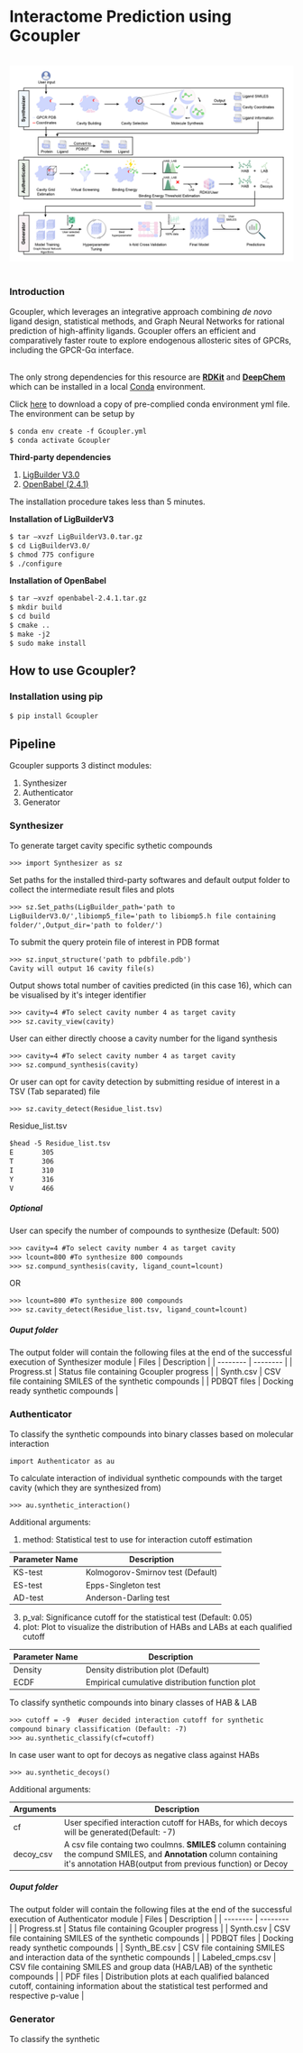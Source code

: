 # Interactome Prediction using Gcoupler
 <br>
<div align="center">
<img src="Images/Overview.png"></div>
<br>

### Introduction

Gcoupler, which leverages an integrative approach combining _de novo_ ligand design, statistical methods, and Graph Neural Networks for rational prediction of high-affinity ligands. Gcoupler offers an efficient and comparatively faster route to explore endogenous allosteric sites of GPCRs, including the GPCR-Gα interface. <br/><br/>


The only strong dependencies for this resource are [**RDKit**](https://www.rdkit.org/) and [**DeepChem**](https://github.com/deepchem/deepchem) which can be installed in a local [Conda](https://conda.io/) environment.


Click [here]() to download a copy of pre-complied conda environment yml file. The environment can be setup by 
```
$ conda env create -f Gcoupler.yml
$ conda activate Gcoupler
```

**Third-party dependencies**
1. [LigBuilder V3.0]()
2. [OpenBabel (2.4.1)]()

The installation procedure takes less than 5 minutes.

**Installation of LigBuilderV3**
```
$ tar –xvzf LigBuilderV3.0.tar.gz
$ cd LigBuilderV3.0/
$ chmod 775 configure
$ ./configure
```
**Installation of OpenBabel**
```
$ tar –xvzf openbabel-2.4.1.tar.gz
$ mkdir build
$ cd build
$ cmake ..
$ make -j2
$ sudo make install
```

## How to use Gcoupler?


### Installation using pip 
```
$ pip install Gcoupler
```

## Pipeline
Gcoupler supports 3 distinct modules:<br/>
1. Synthesizer
2. Authenticator
3. Generator

### Synthesizer

To generate target cavity specific sythetic compounds 
```
>>> import Synthesizer as sz
```
Set paths for the installed third-party softwares and default output folder to collect the intermediate result files and plots
```
>>> sz.Set_paths(LigBuilder_path='path to LigBuilderV3.0/',libiomp5_file='path to libiomp5.h file containing folder/',Output_dir='path to folder/')
```
To submit the query protein file of interest in PDB format
```
>>> sz.input_structure('path to pdbfile.pdb')
Cavity will output 16 cavity file(s)
```
Output shows total number of cavities predicted (in this case 16), which can be visualised by it's integer identifier
```
>>> cavity=4 #To select cavity number 4 as target cavity
>>> sz.cavity_view(cavity)
```

User can either directly choose a cavity number for the ligand synthesis
```
>>> cavity=4 #To select cavity number 4 as target cavity
>>> sz.compund_synthesis(cavity)
```
Or user can opt for cavity detection by submitting residue of interest in a TSV (Tab separated) file
```
>>> sz.cavity_detect(Residue_list.tsv)
```
Residue_list.tsv
```
$head -5 Residue_list.tsv
E       305
T       306
I       310
Y       316
V       466
```

##### Optional 

User can specify the number of compounds to synthesize (Default: 500)
```
>>> cavity=4 #To select cavity number 4 as target cavity
>>> lcount=800 #To synthesize 800 compounds 
>>> sz.compund_synthesis(cavity, ligand_count=lcount)
```
OR
```
>>> lcount=800 #To synthesize 800 compounds 
>>> sz.cavity_detect(Residue_list.tsv, ligand_count=lcount)
```

##### Ouput folder
The output folder will contain the following files at the end of the successful execution of Synthesizer module
| Files | Description |
| -------- | -------- |
| Progress.st | Status file containing Gcoupler progress |
| Synth.csv | CSV file containing SMILES of the synthetic compounds  |
| PDBQT files | Docking ready synthetic compounds |


### Authenticator

To classify the synthetic compounds into binary classes based on molecular interaction
```
import Authenticator as au
```
To calculate interaction of individual synthetic compounds with the target cavity (which they are synthesized from)
```
>>> au.synthetic_interaction()
```
Additional arguments:
1. method: Statistical test to use for interaction cutoff estimation

| Parameter Name | Description |
| -------- | -------- |
| KS-test | Kolmogorov-Smirnov test (Default) |
| ES-test | Epps-Singleton test |
| AD-test | Anderson-Darling test |

3. p_val: Significance cutoff for the statistical test (Default: 0.05)
4. plot: Plot to visualize the distribution of HABs and LABs at each qualified cutoff

| Parameter Name | Description |
| -------- | -------- |
| Density | Density distribution plot (Default) |
| ECDF | Empirical cumulative distribution function plot |

To classify synthetic compounds into binary classes of HAB & LAB
```
>>> cutoff = -9  #user decided interaction cutoff for synthetic compound binary classification (Default: -7)
>>> au.synthetic_classify(cf=cutoff)
```

In case user want to opt for decoys as negative class against HABs
```
>>> au.synthetic_decoys()
```
Additional arguments:

| Arguments | Description |
| -------- | -------- |
| cf | User specified interaction cutoff for HABs, for which decoys will be generated(Default: -7) |
| decoy_csv | A csv file containg two coulmns. **SMILES** column containing the compund SMILES, and **Annotation** column containing it's annotation HAB(output from previous function) or Decoy |

##### Ouput folder
The output folder will contain the following files at the end of the successful execution of Authenticator module
| Files | Description |
| -------- | -------- |
| Progress.st | Status file containing Gcoupler progress |
| Synth.csv | CSV file containing SMILES of the synthetic compounds  |
| PDBQT files | Docking ready synthetic compounds |
| Synth_BE.csv | CSV file containing SMILES and interaction data of the synthetic compounds |
| Labeled_cmps.csv | CSV file containing SMILES and group data (HAB/LAB) of the synthetic compounds |
| PDF files | Distribution plots at each qualified balanced cutoff, containing information about the statistical test performed and respective p-value |


### Generator

To classify the synthetic
